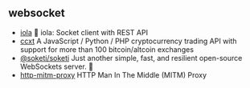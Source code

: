 ## websocket

- [iola](https://github.com/pvarentsov/iola) 🔄 iola: Socket client with REST API
- [ccxt](https://github.com/ccxt/ccxt) A JavaScript / Python / PHP cryptocurrency trading API with support for more than 100 bitcoin/altcoin exchanges
- [@soketi/soketi](https://github.com/soketi/soketi) Just another simple, fast, and resilient open-source WebSockets server. 📣
- [http-mitm-proxy](https://github.com/joeferner/node-http-mitm-proxy) HTTP Man In The Middle (MITM) Proxy